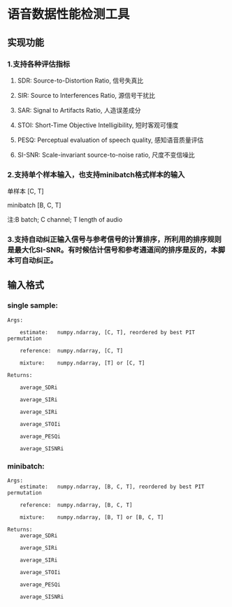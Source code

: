 # 语音数据性能检测工具
## 实现功能

### 1.支持各种评估指标
  1. SDR: 		Source-to-Distortion Ratio, 信号失真比
  
  2. SIR: 		Source to Interferences Ratio, 源信号干扰比
  
  3. SAR:		Signal to Artifacts Ratio, 人造误差成分
  
  4. STOI:		Short-Time Objective Intelligibility, 短时客观可懂度
  
  5. PESQ:		Perceptual evaluation of speech quality, 感知语音质量评估
  
  6. SI-SNR: 	        Scale-invariant source-to-noise ratio, 尺度不变信噪比

### 2.支持单个样本输入，也支持minibatch格式样本的输入
单样本	   [C, T]

minibatch    [B, C, T]

注:B batch; C channel; T length of audio

### 3.支持自动纠正输入信号与参考信号的计算排序，所利用的排序规则是最大化SI-SNR。有时候估计信号和参考通道间的排序是反的，本脚本可自动纠正。

## 输入格式
### single sample:
	Args:
	
		estimate:   numpy.ndarray, [C, T], reordered by best PIT permutation
		
		reference:  numpy.ndarray, [C, T]
		
		mixture:    numpy.ndarray, [T] or [C, T]
		
	Returns:
	
		average_SDRi 
		
		average_SIRi
		
		average_SIRi
		
		average_STOIi
		
		average_PESQi
		
		average_SISNRi

### minibatch:
	Args:
		estimate:   numpy.ndarray, [B, C, T], reordered by best PIT permutation
		
		reference:  numpy.ndarray, [B, C, T]
		
		mixture:    numpy.ndarray, [B, T] or [B, C, T]
		
	Returns:
		average_SDRi
		
		average_SIRi
		
		average_SIRi
		
		average_STOIi
		
		average_PESQi
		
		average_SISNRi



